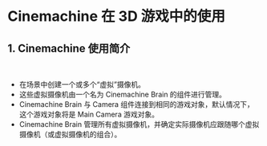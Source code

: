 # Cinemachine 在 3D 游戏中的使用

## 1. Cinemachine 使用简介

<br>

- 在场景中创建一个或多个“虚拟”摄像机。
- 这些虚拟摄像机由一个名为 Cinemachine Brain 的组件进行管理。
- Cinemachine Brain 与 Camera 组件连接到相同的游戏对象，默认情况下，这个游戏对象将是 Main Camera 游戏对象。
- Cinemachine Brain 管理所有虚拟摄像机，并确定实际摄像机应跟随哪个虚拟摄像机（或虚拟摄像机的组合）。

